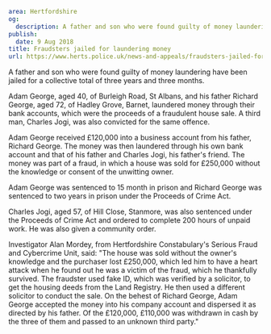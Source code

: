 ```yaml
area: Hertfordshire
og:
  description: A father and son who were found guilty of money laundering have been jailed for a collective total of three years and three months.
publish:
  date: 9 Aug 2018
title: Fraudsters jailed for laundering money
url: https://www.herts.police.uk/news-and-appeals/fraudsters-jailed-for-laundering-money-0614ALL
```

A father and son who were found guilty of money laundering have been jailed for a collective total of three years and three months.

Adam George, aged 40, of Burleigh Road, St Albans, and his father Richard George, aged 72, of Hadley Grove, Barnet, laundered money through their bank accounts, which were the proceeds of a fraudulent house sale. A third man, Charles Jogi, was also convicted for the same offence.

Adam George received £120,000 into a business account from his father, Richard George. The money was then laundered through his own bank account and that of his father and Charles Jogi, his father's friend. The money was part of a fraud, in which a house was sold for £250,000 without the knowledge or consent of the unwitting owner.

Adam George was sentenced to 15 month in prison and Richard George was sentenced to two years in prison under the Proceeds of Crime Act.

Charles Jogi, aged 57, of Hill Close, Stanmore, was also sentenced under the Proceeds of Crime Act and ordered to complete 200 hours of unpaid work. He was also given a community order.

Investigator Alan Mordey, from Hertfordshire Constabulary's Serious Fraud and Cybercrime Unit, said: "The house was sold without the owner's knowledge and the purchaser lost £250,000, which led him to have a heart attack when he found out he was a victim of the fraud, which he thankfully survived. The fraudster used fake ID, which was verified by a solicitor, to get the housing deeds from the Land Registry. He then used a different solicitor to conduct the sale. On the behest of Richard George, Adam George accepted the money into his company account and dispersed it as directed by his father. Of the £120,000, £110,000 was withdrawn in cash by the three of them and passed to an unknown third party."
